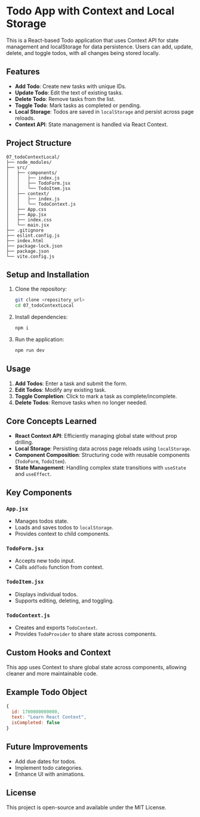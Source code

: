 # Todo App with Context and Local Storage

This is a React-based Todo application that uses Context API for state management and localStorage for data persistence. Users can add, update, delete, and toggle todos, with all changes being stored locally.

## Features

- **Add Todo**: Create new tasks with unique IDs.
- **Update Todo**: Edit the text of existing tasks.
- **Delete Todo**: Remove tasks from the list.
- **Toggle Todo**: Mark tasks as completed or pending.
- **Local Storage**: Todos are saved in `localStorage` and persist across page reloads.
- **Context API**: State management is handled via React Context.

## Project Structure

```
07_todoContextLocal/
├── node_modules/
├── src/
│   ├── components/
│   │   ├── index.js
│   │   ├── TodoForm.jsx
│   │   └── TodoItem.jsx
│   ├── context/
│   │   ├── index.js
│   │   └── TodoContext.js
│   ├── App.css
│   ├── App.jsx
│   ├── index.css
│   └── main.jsx
├── .gitignore
├── eslint.config.js
├── index.html
├── package-lock.json
├── package.json
└── vite.config.js
```

## Setup and Installation

1. Clone the repository:

   ```bash
   git clone <repository_url>
   cd 07_todoContextLocal
   ```

2. Install dependencies:

   ```bash
   npm i
   ```

3. Run the application:

   ```bash
   npm run dev
   ```

## Usage

1. **Add Todos**: Enter a task and submit the form.
2. **Edit Todos**: Modify any existing task.
3. **Toggle Completion**: Click to mark a task as complete/incomplete.
4. **Delete Todos**: Remove tasks when no longer needed.

## Core Concepts Learned

- **React Context API**: Efficiently managing global state without prop drilling.
- **Local Storage**: Persisting data across page reloads using `localStorage`.
- **Component Composition**: Structuring code with reusable components (`TodoForm`, `TodoItem`).
- **State Management**: Handling complex state transitions with `useState` and `useEffect`.

## Key Components

### `App.jsx`

- Manages todos state.
- Loads and saves todos to `localStorage`.
- Provides context to child components.

### `TodoForm.jsx`

- Accepts new todo input.
- Calls `addTodo` function from context.

### `TodoItem.jsx`

- Displays individual todos.
- Supports editing, deleting, and toggling.

### `TodoContext.js`

- Creates and exports `TodoContext`.
- Provides `TodoProvider` to share state across components.

## Custom Hooks and Context

This app uses Context to share global state across components, allowing cleaner and more maintainable code.

## Example Todo Object

```javascript
{
  id: 1700000000000,
  text: "Learn React Context",
  isCompleted: false
}
```

## Future Improvements

- Add due dates for todos.
- Implement todo categories.
- Enhance UI with animations.

## License

This project is open-source and available under the MIT License.
